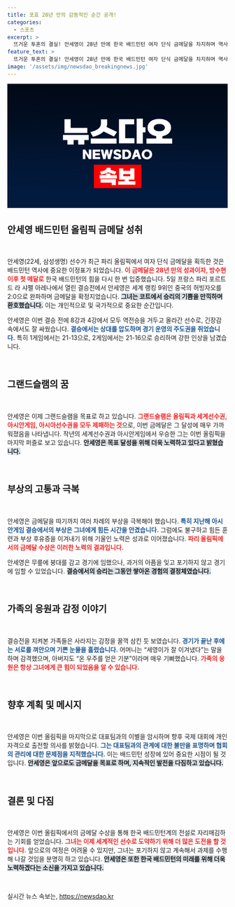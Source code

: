 ```yaml
---
title: 포효 28년 만의 감동적인 순간 공개!
categories:
  - 스포츠
excerpt: >
  뜨거운 투혼의 결실! 안세영이 28년 만에 한국 배드민턴 여자 단식 금메달을 차지하며 역사적인 순간을 만들어냈습니다. 무릎 부상에도 굴하지 않은 그녀의 결승전 승리는 감동 그 자체! 전설이 되어가는 안세영의 이야기를 지금 확인하세요!
feature_text: >
  뜨거운 투혼의 결실! 안세영이 28년 만에 한국 배드민턴 여자 단식 금메달을 차지하며 역사적인 순간을 만들어냈습니다. 무릎 부상에도 굴하지 않은 그녀의 결승전 승리는 감동 그 자체! 전설이 되어가는 안세영의 이야기를 지금 확인하세요!
image: '/assets/img/newsdao_breakingnews.jpg'
---
```


<p><img src="/assets/img/newsdao_breakingnews.jpg" alt="firstkoreanews 속보" /></p>

<h2 data-ke-size="size26">안세영 배드민턴 올림픽 금메달 성취</h2>

<p data-ke-size="size16">&nbsp;</p>

<p>안세영(22세, 삼성생명) 선수가 최근 파리 올림픽에서 여자 단식 금메달을 획득한 것은 배드민턴 역사에 중요한 이정표가 되었습니다. <b><span style="color: #ee2323;">이 금메달은 28년 만의 성과이자, 방수현 이후 첫 메달로</span></b> 한국 배드민턴의 힘을 다시 한 번 입증했습니다. 5일 프랑스 파리 포르트 드 라 샤펠 아레나에서 열린 결승전에서 안세영은 세계 랭킹 9위인 중국의 허빙자오를 2:0으로 완파하며 금메달을 확정지었습니다. <b><span style="background-color: #21538527;">그녀는 코트에서 승리의 기쁨을 만끽하며 환호했습니다.</span></b> 이는 개인적으로 및 국가적으로 중요한 순간입니다. </p>

<p>안세영은 이번 결승 전에 8강과 4강에서 모두 역전승을 거두고 올라간 선수로, 긴장감 속에서도 잘 싸웠습니다. <b><span style="color: #1a5490;">결승에서는 상대를 압도하며 경기 운영의 주도권을 쥐었습니다.</span></b> 특히 1게임에서는 21-13으로, 2게임에서는 21-16으로 승리하며 강한 인상을 남겼습니다. </p>

<p data-ke-size="size16">&nbsp;</p>

<h2 data-ke-size="size26">그랜드슬램의 꿈</h2>

<p data-ke-size="size16">&nbsp;</p>

<p>안세영은 이제 그랜드슬램을 목표로 하고 있습니다. <b><span style="color: #ee2323;">그랜드슬램은 올림픽과 세계선수권, 아시안게임, 아시아선수권을 모두 제패하는 것</span></b>으로, 이번 금메달은 그 달성에 매우 가까워졌음을 나타냅니다. 작년의 세계선수권과 아시안게임에서 우승한 그는 이번 올림픽을 마지막 퍼즐로 보고 있습니다. <b><span style="background-color: #21538527;">안세영은 목표 달성을 위해 더욱 노력하고 있다고 밝혔습니다.</span></b></p>

<p data-ke-size="size16">&nbsp;</p>

<h2 data-ke-size="size26">부상의 고통과 극복</h2>

<p data-ke-size="size16">&nbsp;</p>

<p>안세영은 금메달을 따기까지 여러 차례의 부상을 극복해야 했습니다. <b><span style="color: #1a5490;">특히 지난해 아시안게임 결승에서의 부상은 그녀에게 힘든 시간을 안겼습니다.</span></b> 그럼에도 불구하고 힘든 훈련과 부상 후유증을 이겨내기 위해 기울인 노력은 성과로 이어졌습니다. <b><span style="color: #ee2323;">파리 올림픽에서의 금메달 수상은 이러한 노력의 결과입니다.</span></b> </p>

<p>안세영은 무릎에 붕대를 감고 경기에 임했으나, 과거의 아픔을 잊고 포기하지 않고 경기에 임할 수 있었습니다. <b><span style="background-color: #21538527;">결승에서의 승리는 그동안 쌓아온 경험의 결정체였습니다.</span></b> </p>

<p data-ke-size="size16">&nbsp;</p>

<h2 data-ke-size="size26">가족의 응원과 감정 이야기</h2>

<p data-ke-size="size16">&nbsp;</p>

<p>결승전을 지켜본 가족들은 사라지는 감정을 꿀꺽 삼킨 듯 보였습니다. <b><span style="color: #1a5490;">경기가 끝난 후에는 서로를 껴안으며 기쁜 눈물을 흘렸습니다.</span></b> 어머니는 “세영이가 잘 이겨냈다”는 말을 하며 감격했으며, 아버지도 “온 우주를 얻은 기분”이라며 매우 기뻐했습니다. <b><span style="color: #ee2323;">가족의 응원은 항상 그녀에게 큰 힘이 되었음을 알 수 있습니다.</span></b></p>

<p data-ke-size="size16">&nbsp;</p>

<h2 data-ke-size="size26">향후 계획 및 메시지</h2>

<p data-ke-size="size16">&nbsp;</p>

<p>안세영은 이번 올림픽을 마지막으로 대표팀과의 이별을 암시하며 향후 국제 대회에 개인 자격으로 출전할 의사를 밝혔습니다. <b><span style="color: #1a5490;">그는 대표팀과의 관계에 대한 불만을 표명하며 협회의 관리에 대한 문제점을 지적했습니다.</span></b> 이는 배드민턴 성장에 있어 중요한 시점이 될 것입니다. <b><span style="background-color: #21538527;">안세영은 앞으로도 금메달을 목표로 하며, 지속적인 발전을 다짐하고 있습니다.</span></b> </p>

<p data-ke-size="size16">&nbsp;</p>

<h2 data-ke-size="size26">결론 및 다짐</h2>

<p data-ke-size="size16">&nbsp;</p>

<p>안세영은 이번 올림픽에서의 금메달 수상을 통해 한국 배드민턴계의 전설로 자리매김하는 기회를 얻었습니다. <b><span style="color: #ee2323;">그녀는 이제 세계적인 선수로 도약하기 위해 더 많은 도전을 할 것입니다.</span></b> 앞으로의 여정은 어려울 수 있지만, 그녀는 포기하지 않고 계속해서 과제를 수행해 나갈 것임을 분명히 하고 있습니다. <b><span style="background-color: #21538527;">안세영은 또한 한국 배드민턴의 미래를 위해 더욱 노력하겠다는 소신을 가지고 있습니다.</span></b> </p>

<p data-ke-size="size16">&nbsp;</p>
실시간 뉴스 속보는, <a href="https://newsdao.kr" rel="dofollow">https://newsdao.kr</a>


